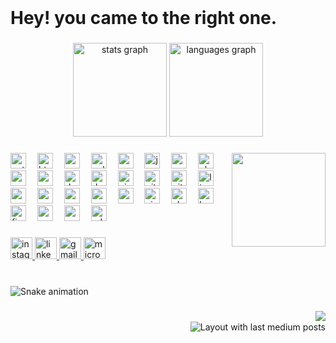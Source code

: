 <br clear="both">

<h1 align="left">Hey! you came  to the right one.</h1>

###

<div align="center">
  <img src="https://github-readme-stats.vercel.app/api?username=maiz-an&hide_title=false&hide_rank=false&show_icons=true&include_all_commits=true&count_private=true&disable_animations=false&theme=dracula&locale=en&hide_border=false" height="150" alt="stats graph"  />
  <img src="https://github-readme-stats.vercel.app/api/top-langs?username=maiz-an&locale=en&hide_title=false&layout=compact&card_width=320&langs_count=5&theme=dracula&hide_border=false" height="150" alt="languages graph"  />
</div>

###

<img align="right" height="150" src="https://i.imgflip.com/65efzo.gif"  />

###

<div align="left">
  <img src="https://cdn.jsdelivr.net/gh/devicons/devicon/icons/python/python-original.svg" height="25" alt="python logo"  />
  <img width="10" />
  <img src="https://cdn.jsdelivr.net/gh/devicons/devicon/icons/html5/html5-original.svg" height="25" alt="html5 logo"  />
  <img width="10" />
  <img src="https://skillicons.dev/icons?i=css" height="25" alt="css3 logo"  />
  <img width="10" />
  <img src="https://skillicons.dev/icons?i=cpp" height="25" alt="cplusplus logo"  />
  <img width="10" />
  <img src="https://cdn.jsdelivr.net/gh/devicons/devicon/icons/csharp/csharp-original.svg" height="25" alt="csharp logo"  />
  <img width="10" />
  <img src="https://cdn.jsdelivr.net/gh/devicons/devicon/icons/javascript/javascript-original.svg" height="25" alt="javascript logo"  />
  <img width="10" />
  <img src="https://cdn.jsdelivr.net/gh/devicons/devicon/icons/react/react-original.svg" height="25" alt="react logo"  />
  <img width="10" />
  <img src="https://cdn.jsdelivr.net/gh/devicons/devicon/icons/php/php-original.svg" height="25" alt="php logo"  />
  <img width="10" />
  <img src="https://cdn.jsdelivr.net/gh/devicons/devicon/icons/android/android-original.svg" height="25" alt="android logo"  />
  <img width="10" />
  <img src="https://skillicons.dev/icons?i=c" height="25" alt="c logo"  />
  <img width="10" />
  <img src="https://cdn.jsdelivr.net/gh/devicons/devicon/icons/dart/dart-original.svg" height="25" alt="dart logo"  />
  <img width="10" />
  <img src="https://cdn.simpleicons.org/docker/2496ED" height="25" alt="docker logo"  />
  <img width="10" />
  <img src="https://cdn.jsdelivr.net/gh/devicons/devicon/icons/gimp/gimp-original.svg" height="25" alt="gimp logo"  />
  <img width="10" />
  <img src="https://cdn.simpleicons.org/git/F05032" height="25" alt="git logo"  />
  <img width="10" />
  <img src="https://skillicons.dev/icons?i=github" height="25" alt="github logo"  />
  <img width="10" />
  <img src="https://skillicons.dev/icons?i=linux" height="25" alt="linux logo"  />
  <img width="10" />
  <img src="https://skillicons.dev/icons?i=mysql" height="25" alt="mysql logo"  />
  <img width="10" />
  <img src="https://cdn.jsdelivr.net/gh/devicons/devicon/icons/mongodb/mongodb-original.svg" height="25" alt="mongodb logo"  />
  <img width="10" />
  <img src="https://cdn.jsdelivr.net/gh/devicons/devicon/icons/r/r-original.svg" height="25" alt="r logo"  />
  <img width="10" />
  <img src="https://cdn.jsdelivr.net/gh/devicons/devicon/icons/xcode/xcode-original.svg" height="25" alt="xcode logo"  />
  <img width="10" />
  <img src="https://cdn.jsdelivr.net/gh/devicons/devicon/icons/vscode/vscode-original.svg" height="25" alt="vscode logo"  />
  <img width="10" />
  <img src="https://skillicons.dev/icons?i=visualstudio" height="25" alt="visualstudio logo"  />
  <img width="10" />
  <img src="https://cdn.simpleicons.org/abbrobotstudio/FF9E0F" height="25" alt="abbrobotstudio logo"  />
  <img width="10" />
  <img src="https://skillicons.dev/icons?i=bootstrap" height="25" alt="bootstrap logo"  />
  <img width="10" />
  <img src="https://cdn.simpleicons.org/figma/F24E1E" height="25" alt="figma logo"  />
  <img width="10" />
  <img src="https://cdn.simpleicons.org/wordpress/21759B" height="25" alt="wordpress logo"  />
  <img width="10" />
  <img src="https://skillicons.dev/icons?i=powershell" height="25" alt="powershell logo"  />
  <img width="10" />
  <img src="https://skillicons.dev/icons?i=ps" height="25" alt="adobephotoshop logo"  />
</div>

###

<div align="left">
  <a href="https://www.instagram.com/mr.de11_" target="_blank">
    <img src="https://img.shields.io/static/v1?message=instagram&logo=instagram&label=&color=E4405F&logoColor=white&labelColor=&style=for-the-badge" height="35" alt="instagram logo"  />
  </a>
  <a href="https://www.linkedin.com/in/mohamed-maizan-1b29a1307/" target="_blank">
    <img src="https://img.shields.io/static/v1?message=LinkedIn&logo=linkedin&label=&color=0077B5&logoColor=white&labelColor=&style=for-the-badge" height="35" alt="linkedin logo"  />
  </a>
  <a href="mailto:mohamedmaizanmunas@gmail.com?subject=Hey!&body=I came from your GitHub." target="_blank">
    <img src="https://img.shields.io/static/v1?message=Gmail&logo=gmail&label=&color=D14836&logoColor=white&labelColor=&style=for-the-badge" height="35" alt="gmail logo"  />
  </a>
  <a href="mailto:mohamedmaizanmunas@outlook.com?subject=Hey!&body=I came from your GitHub." target="_blank">
    <img src="https://img.shields.io/static/v1?message=Outlook&logo=microsoft-outlook&label=&color=0078D4&logoColor=white&labelColor=&style=for-the-badge" height="35" alt="microsoft-outlook logo"  />
  </a>
</div>

###

<br clear="both">

<img src="https://raw.githubusercontent.com/maiz-an/maiz-an/.github/workflows/snake.svg" alt="Snake animation" />

###

<img align="right" src="https://visitor-badge.laobi.icu/badge?page_id=maiz-an.maiz-an&left_text=Stacked"  />

###

<br clear="both">

<div align="right">
  <img src="https://github-read-medium-git-main.pahlevikun.vercel.app/latest?limit=4&username=maiz-an&theme=default" alt="Layout with last medium posts"  />
</div>

###
